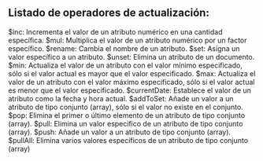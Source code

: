 ## Listado de operadores de actualización:

$inc: Incrementa el valor de un atributo numérico en una cantidad específica.
$mul: Multiplica el valor de un atributo numérico por un factor específico.
$rename: Cambia el nombre de un atributo.
$set: Asigna un valor específico a un atributo.
$unset: Elimina un atributo de un documento.
$min: Actualiza el valor de un atributo con el valor mínimo especificado, sólo si el valor actual es mayor que el valor especificado.
$max: Actualiza el valor de un atributo con el valor máximo especificado, sólo si el valor actual es menor que el valor especificado.
$currentDate: Establece el valor de un atributo como la fecha y hora actual.
$addToSet: Añade un valor a un atributo de tipo conjunto (array), sólo si el valor no existe en el conjunto.
$pop: Elimina el primer o último elemento de un atributo de tipo conjunto (array).
$pull: Elimina un valor específico de un atributo de tipo conjunto (array).
$push: Añade un valor a un atributo de tipo conjunto (array).
$pullAll: Elimina varios valores específicos de un atributo de tipo conjunto (array)